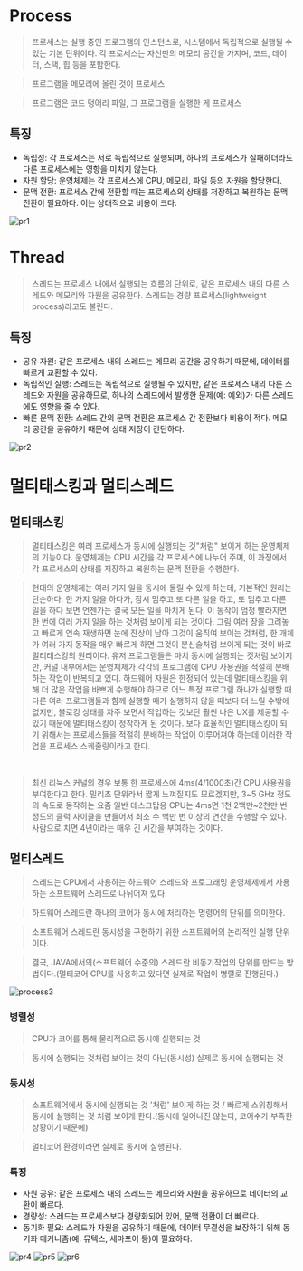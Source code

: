 # Process

> 프로세스는 실행 중인 프로그램의 인스턴스로, 시스템에서 독립적으로 실행될 수 있는 기본 단위이다. 각 프로세스는 자신만의 메모리 공간을 가지며, 코드, 데이터, 스택, 힙 등을 포함한다.

> 프로그램을 메모리에 올린 것이 프로세스

> 프로그램은 코드 덩어리 파일, 그 프로그램을 실행한 게 프로세스

## 특징

- 독립성: 각 프로세스는 서로 독립적으로 실행되며, 하나의 프로세스가 실패하더라도 다른 프로세스에는 영향을 미치지 않는다.
- 자원 할당: 운영체제는 각 프로세스에 CPU, 메모리, 파일 등의 자원을 할당한다.
- 문맥 전환: 프로세스 간에 전환할 때는 프로세스의 상태를 저장하고 복원하는 문맥 전환이 필요하다. 이는 상대적으로 비용이 크다.

![pr1](images/Process&Thread1.png)

# Thread

> 스레드는 프로세스 내에서 실행되는 흐름의 단위로, 같은 프로세스 내의 다른 스레드와 메모리와 자원을 공유한다. 스레드는 경량 프로세스(lightweight process)라고도 불린다.

## 특징

- 공유 자원: 같은 프로세스 내의 스레드는 메모리 공간을 공유하기 때문에, 데이터를 빠르게 교환할 수 있다.
- 독립적인 실행: 스레드는 독립적으로 실행될 수 있지만, 같은 프로세스 내의 다른 스레드와 자원을 공유하므로, 하나의 스레드에서 발생한 문제(예: 예외)가 다른 스레드에도 영향을 줄 수 있다.
- 빠른 문맥 전환: 스레드 간의 문맥 전환은 프로세스 간 전환보다 비용이 적다. 메모리 공간을 공유하기 때문에 상태 저장이 간단하다.

![pr2](images/Process&Thread2.png)


# 멀티태스킹과 멀티스레드

## 멀티태스킹 
> 멀티태스킹은 여러 프로세스가 동시에 실행되는 것"처럼" 보이게 하는 운영체제의 기능이다. 운영체제는 CPU 시간을 각 프로세스에 나누어 주며, 이 과정에서 각 프로세스의 상태를 저장하고 복원하는 문맥 전환을 수행한다.

> 현대의 운영체제는 여러 가지 일을 동시에 돌릴 수 있게 하는데, 기본적인 원리는 단순하다. 한 가지 일을 하다가, 잠시 멈추고 또 다른 일을 하고, 또 멈추고 다른 일을 하다 보면 언젠가는 결국 모든 일을 마치게 된다. 이 동작이 엄청 빨라지면 한 번에 여러 가지 일을 하는 것처럼 보이게 되는 것이다. 그림 여러 장을 그려놓고 빠르게 연속 재생하면 눈에 잔상이 남아 그것이 움직여 보이는 것처럼, 한 개체가 여러 가지 동작을 매우 빠르게 하면 그것이 분신술처럼 보이게 되는 것이 바로 멀티태스킹의 원리이다. 유저 프로그램들은 마치 동시에 실행되는 것처럼 보이지만, 커널 내부에서는 운영체제가 각각의 프로그램에 CPU 사용권을 적절히 분배하는 작업이 반복되고 있다. 하드웨어 자원은 한정되어 있는데 멀티태스킹을 위해 더 많은 작업을 바쁘게 수행해야 하므로 어느 특정 프로그램 하나가 실행할 때 다른 여러 프로그램들과 함께 실행할 때가 실행하지 않을 때보다 더 느릴 수밖에 없지만, 블로킹 상태를 자주 보면서 작업하는 것보단 훨씬 나은 UX를 제공할 수 있기 때문에 멀티태스킹이 정착하게 된 것이다. 보다 효율적인 멀티태스킹이 되기 위해서는 프로세스들을 적절히 분배하는 작업이 이루어져야 하는데 이러한 작업을 프로세스 스케줄링이라고 한다.
<br>

> 최신 리눅스 커널의 경우 보통 한 프로세스에 4ms(4/1000초)간 CPU 사용권을 부여한다고 한다. 밀리초 단위라서 짧게 느껴질지도 모르겠지만, 3~5 GHz 정도의 속도로 동작하는 요즘 일반 데스크탑용 CPU는 4ms면 1천 2백만~2천만 번 정도의 클럭 사이클을 만들어서 최소 수 백만 번 이상의 연산을 수행할 수 있다. 사람으로 치면 4년이라는 매우 긴 시간을 부여하는 것이다.

## 멀티스레드
> 스레드는 CPU에서 사용하는 하드웨어 스레드와 프로그래밍 운영체제에서 사용하는 소프트웨어 스레드로 나뉘어져 있다.

> 하드웨어 스레드란 하나의 코어가 동시에 처리하는 명령어의 단위를 의미한다.

> 소프트웨어 스레드란 동시성을 구현하기 위한 소프트웨어의 논리적인 실행 단위이다.

> 결국, JAVA에서의(소프트웨어 수준의) 스레드란 비동기작업의 단위를 만드는 방법이다.(멀티코어 CPU를 사용하고 있다면 실제로 작업이 병렬로 진행된다.)

![process3](images/Process&Thread3.jpeg)

### 병렬성

> CPU가 코어를 통해 물리적으로 동시에 실행되는 것

> 동시에 실행되는 것처럼 보이는 것이 아닌(동시성) 실제로 동시에 실행되는 것

### 동시성

> 소프트웨어에서 동시에 실행되는 것 '처럼' 보이게 하는 것
> / 빠르게 스위칭해서 동시에 실행하는 것 처럼 보이게 한다.(동시에 일어나진 않는다, 코어수가 부족한 상황이기 때문에)

> 멀티코어 환경이라면 실제로 동시에 실행된다.

### 특징

- 자원 공유: 같은 프로세스 내의 스레드는 메모리와 자원을 공유하므로 데이터의 교환이 빠르다.
- 경량성: 스레드는 프로세스보다 경량화되어 있어, 문맥 전환이 더 빠르다.
- 동기화 필요: 스레드가 자원을 공유하기 때문에, 데이터 무결성을 보장하기 위해 동기화 메커니즘(예: 뮤텍스, 세마포어 등)이 필요하다.

![pr4](images/Process&Thread4.png)
![pr5](images/Process&Thread5.png)
![pr6](images/Process&Thread6.png)